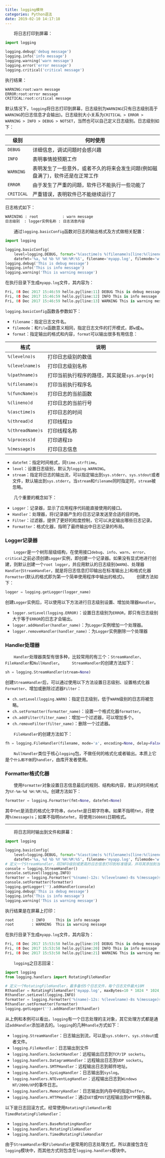 ```yaml
---
title: logging模块
categories: Python语法
date: 2019-02-10 14:17:18
---
```

&emsp;&emsp;将日志打印到屏幕：<!--more-->

``` python
import logging

logging.debug('debug message')
logging.info('info message')
logging.warning('warn message')
logging.error('error message')
logging.critical('critical message')
```

执行结果：

``` python
WARNING:root:warn message
ERROR:root:error message
CRITICAL:root:critical message
```

默认情况下，`logging`将日志打印到屏幕，日志级别为`WARNING`(只有日志级别高于`WARNING`的日志信息才会输出)。日志级别大小关系为`CRITICAL > ERROR > WARNING > INFO > DEBUG > NOTSET`，当然也可以自己定义日志级别。日志级别如下：

级别       | 何时使用
-----------|-------------
`DEBUG`    | 详细信息，调试问题时会感兴趣
`INFO`     | 表明事情按预期工作
`WARNING`  | 表明发生了一些意外，或者不久的将来会发生问题(例如磁盘满了)，软件还是在正常工作
`ERROR`    | 由于发生了严重的问题，软件已不能执行一些功能了
`CRITICAL` | 严重错误，表明软件已不能继续运行了

日志格式如下：

``` python
WARINING : root           : warn message
日志级别  : logger实例名称 : 日志消息内容
```

&emsp;&emsp;通过`logging.basicConfig`函数对日志的输出格式及方式做相关配置：

``` python
import logging

logging.basicConfig(
    level=logging.DEBUG, format='%(asctime)s %(filename)s[line:%(lineno)d] %(levelname)s %(message)s',
    datefmt='%a, %d %b %Y %H:%M:%S', filename='myapp.log', filemode='w')
logging.debug('This is debug message')
logging.info('This is info message')
logging.warning('This is warning message')
```

在执行目录下生成`myapp.log`文件，其内容为：

``` python
Fri, 08 Dec 2017 15:46:59 hello.py[line:11] DEBUG This is debug message
Fri, 08 Dec 2017 15:46:59 hello.py[line:12] INFO This is info message
Fri, 08 Dec 2017 15:46:59 hello.py[line:13] WARNING This is warning message
```

`logging.basicConfig`函数各参数如下：

- `filename`：指定日志文件名。
- `filemode`：和`file`函数意义相同，指定日志文件的打开模式，即`w`或`a`。
- `format`：指定输出的格式和内容，`format`可以输出很多有用信息：

格式             | 说明
-----------------|-----
`%(levelno)s`    | 打印日志级别的数值
`%(levelname)s`  | 打印日志级别名称
`%(pathname)s`   | 打印当前执行程序的路径，其实就是`sys.argv[0]`
`%(filename)s`   | 打印当前执行程序名
`%(funcName)s`   | 打印日志的当前函数
`%(lineno)d`     | 打印日志的当前行号
`%(asctime)s`    | 打印日志的时间
`%(thread)d`     | 打印线程`ID`
`%(threadName)s` | 打印线程名称
`%(process)d`    | 打印进程`ID`
`%(message)s`    | 打印日志信息

- `datefmt`：指定时间格式，同`time.strftime`。
- `level`：设置日志级别，默认为`logging.WARNING`。
- `stream`：指定将日志的输出流，可以指定输出到`sys.stderr`、`sys.stdout`或者文件，默认输出到`sys.stderr`。当`stream`和`filename`同时指定时，`stream`被忽略。

&emsp;&emsp;几个重要的概念如下：

- `Logger`：记录器，显示了应用程序代码能直接使用的接口。
- `Handler`：处理器，将(记录器产生的)日志记录发送至合适的目的地。
- `Filter`：过滤器，提供了更好的粒度控制，它可以决定输出哪些日志记录。
- `Formatter`：格式化器，指明了最终输出中日志记录的布局。

### Logger记录器

&emsp;&emsp;`Logger`是一个树形层级结构，在使用接口`debug`、`info`、`warn`、`error`、`critical`之前必须创建`Logger`实例，即创建一个记录器。如果没有显式地进行创建，则默认创建一个`root logger`，并应用默认的日志级别(`WARN`)、处理器`Handler`(`StreamHandler`，就是将日志信息打印输出在标准输出上)和格式化器`Formatter`(默认的格式即为第一个简单使用程序中输出的格式)。
&emsp;&emsp;创建方法如下：

``` python
logger = logging.getLogger(logger_name)
```

创建`Logger`实例后，可以使用以下方法进行日志级别设置、增加处理器`Handler`。

- `logger.setLevel(logging.ERROR)`：设置日志级别为`ERROR`，即只有日志级别大于等于`ERROR`的日志才会输出。
- `logger.addHandler(handler_name)`：为`Logger`实例增加一个处理器。
- `logger.removeHandler(handler_name)`：为`Logger`实例删除一个处理器

### Handler处理器

&emsp;&emsp;`Handler`处理器类型有很多种，比较常用的有三个：`StreamHandler`、`FileHandler`和`NullHandler`。
&emsp;&emsp;`StreamHandler`的创建方法如下：

``` python
sh = logging.StreamHandler(stream=None)
```

创建`StreamHandler`后，可以通过使用以下方法设置日志级别、设置格式化器`Formatter`、增加或删除过滤器`Filter`：

- `ch.setLevel(logging.WARN)`：指定日志级别，低于`WARN`级别的日志将被忽略。
- `ch.setFormatter(formatter_name)`：设置一个格式化器`formatter`。
- `ch.addFilter(filter_name)`：增加一个过滤器，可以增加多个。
- `ch.removeFilter(filter_name)`：删除一个过滤器。

&emsp;&emsp;`FileHandler`的创建方法如下：

``` python
fh = logging.FileHandler(filename, mode='a', encoding=None, delay=False)
```

&emsp;&emsp;`NullHandler`类位于核心`logging`包，不做任何的格式化或者输出。本质上它是个`什么都不做`的`handler`，由库开发者使用。

### Formatter格式化器

&emsp;&emsp;使用`Formatter`对象设置日志信息最后的规则、结构和内容，默认的时间格式为`%Y-%m-%d %H:%M:%S`。创建方法如下：

``` python
formatter = logging.Formatter(fmt=None, datefmt=None)
```

其中`fmt`是消息的格式化字符串，`datefmt`是日期字符串。如果不指明`fmt`，将使用`%(message)s`；如果不指明`datefmt`，将使用`ISO8601`日期格式。

---

&emsp;&emsp;将日志同时输出到文件和屏幕：

``` python
import logging

logging.basicConfig(
    level=logging.DEBUG, format='%(asctime)s %(filename)s[line:%(lineno)d] %(levelname)s %(message)s',
    datefmt='%a, %d %b %Y %H:%M:%S', filename='myapp.log', filemode='w')
# 定义一个StreamHandler，将INFO级别或更高的日志信息打印到标准错误，并将其添加到当前的日志处理对象
console = logging.StreamHandler()
console.setLevel(logging.INFO)
formatter = logging.Formatter('%(name)-12s: %(levelname)-8s %(message)s')
console.setFormatter(formatter)
logging.getLogger('').addHandler(console)
logging.debug('This is debug message')
logging.info('This is info message')
logging.warning('This is warning message')
```

执行结果是在屏幕上打印：

``` python
root        : INFO     This is info message
root        : WARNING  This is warning message
```

在执行目录下生成`myapp.log`文件，其内容为：

``` python
Fri, 08 Dec 2017 15:53:58 hello.py[line:19] DEBUG This is debug message
Fri, 08 Dec 2017 15:53:58 hello.py[line:20] INFO This is info message
Fri, 08 Dec 2017 15:53:58 hello.py[line:21] WARNING This is warning message
```

&emsp;&emsp;`logging`之日志回滚：

``` python
import logging
from logging.handlers import RotatingFileHandler

# 定义一个RotatingFileHandler，最多备份5个日志文件，每个日志文件最大10M
Rthandler = RotatingFileHandler('myapp.log', maxBytes=10 * 1024 * 1024, backupCount=5)
Rthandler.setLevel(logging.INFO)
formatter = logging.Formatter('%(name)-12s: %(levelname)-8s %(message)s')
Rthandler.setFormatter(formatter)
logging.getLogger('').addHandler(Rthandler)
```

从上例和本例可以看出，`logging`有一个日志处理的主对象，其它处理方式都是通过`addHandler`添加进去的。`logging`的几种`handle`方式如下：

- `logging.StreamHandler`：日志输出到流，可以是`sys.stderr`、`sys.stdout`或者文件。
- `logging.FileHandler`：日志输出到文件
- `logging.handlers.SocketHandler`：远程输出日志到`TCP/IP sockets`。
- `logging.handlers.DatagramHandler`：远程输出日志到`UDP sockets`。
- `logging.handlers.SMTPHandler`：远程输出日志到邮件地址。
- `logging.handlers.SysLogHandler`：日志输出到`syslog`。
- `logging.handlers.NTEventLogHandler`：远程输出日志到`Windows NT/2000/XP`的事件日志。
- `logging.handlers.MemoryHandler`：日志输出到内存中的指定`buffer`。
- `logging.handlers.HTTPHandler`：通过`GET`或`POST`远程输出到`HTTP`服务器。

以下是日志回滚方式，经常使用`RotatingFileHandler`和`TimedRotatingFileHandler`：

- `logging.handlers.BaseRotatingHandler`
- `logging.handlers.RotatingFileHandler`
- `logging.handlers.TimedRotatingFileHandler`

由于`StreamHandler`和`FileHandler`是常用的日志处理方式，所以直接包含在`logging`模块中，而其他方式则包含在`logging.handlers`模块中。